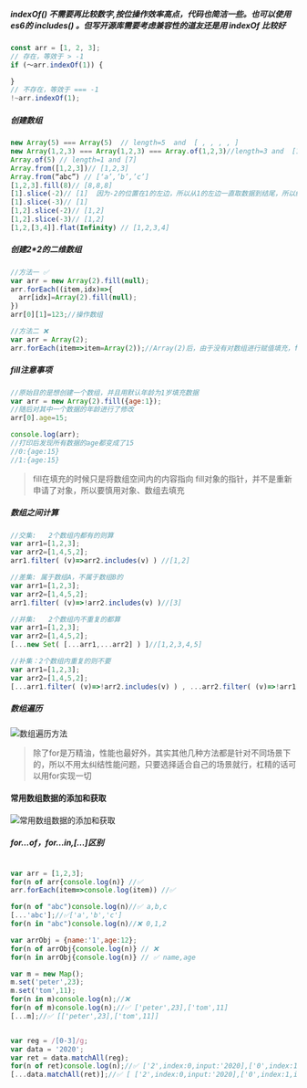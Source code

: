 ##### indexOf() 不需要再比较数字,按位操作效率高点，代码也简洁一些。也可以使用es6的 includes() 。但写开源库需要考虑兼容性的道友还是用 indexOf 比较好
~~~javascript
const arr = [1, 2, 3];
// 存在，等效于 > -1
if (～arr.indexOf(1)) {

}
// 不存在，等效于 === -1
!~arr.indexOf(1);
~~~

##### 创建数组
~~~javascript
new Array(5) === Array(5)  // length=5  and  [ , , , , ]
new Array(1,2,3) === Array(1,2,3) === Array.of(1,2,3)//length=3 and  [1,2,3]
Array.of(5) // length=1 and [7]
Array.from([1,2,3])// [1,2,3] 
Array.from(“abc”) // [‘a’,’b’,’c’]
[1,2,3].fill(8)// [8,8,8]
[1].slice(-2)// [1]  因为-2的位置在1的左边，所以从1的左边一直取数据到结尾，所以结果[1]
[1].slice(-3)// [1] 
[1,2].slice(-2)// [1,2]
[1,2].slice(-3)// [1,2]  
[1,2,[3,4]].flat(Infinity) // [1,2,3,4]
~~~

##### 创建2*2的二维数组

~~~javascript
//方法一 ✅
var arr = new Array(2).fill(null);  
arr.forEach((item,idx)=>{
  arr[idx]=Array(2).fill(null);
})
arr[0][1]=123;//操作数组

//方法二 ❌
var arr = Array(2);
arr.forEach(item=>item=Array(2));//Array(2)后，由于没有对数组进行赋值填充，forEach是无法遍历到数组内容的

~~~

##### fill注意事项
~~~javascript
//原始目的是想创建一个数组，并且用默认年龄为1岁填充数据
var arr = new Array(2).fill({age:1});
//随后对其中一个数据的年龄进行了修改
arr[0].age=15;

console.log(arr);
//打印后发现所有数据的age都变成了15
//0:{age:15}
//1:{age:15}

~~~
> fill在填充的时候只是将数组空间内的内容指向 fill对象的指针，并不是重新申请了对象，所以要慎用对象、数组去填充

##### 数组之间计算
~~~javascript
//交集:	2个数组内都有的则算
var arr1=[1,2,3];
var arr2=[1,4,5,2];
arr1.filter( (v)=>arr2.includes(v) ) //[1,2]
~~~
~~~javascript
//差集: 属于数组A，不属于数组B的
var arr1=[1,2,3];
var arr2=[1,4,5,2];
arr1.filter( (v)=>!arr2.includes(v) )//[3]
~~~
~~~javascript
//并集: 	2个数组内不重复的都算
var arr1=[1,2,3];
var arr2=[1,4,5,2];
[...new Set( [...arr1,...arr2] ) ]//[1,2,3,4,5]
~~~
~~~javascript
//补集：2个数组内重复的则不要
var arr1=[1,2,3];
var arr2=[1,4,5,2];
[...arr1.filter( (v)=>!arr2.includes(v) ) , ...arr2.filter( (v)=>!arr1.includes(v) ) ] //[3,4,5]
~~~

##### 数组遍历
![数组遍历方法](http://img.vuedata.cn/arraymap.png)
> 除了for是万精油，性能也最好外，其实其他几种方法都是针对不同场景下的，所以不用太纠结性能问题，只要选择适合自己的场景就行，杠精的话可以用for实现一切

#### 常用数组数据的添加和获取
![常用数组数据的添加和获取](http://img.vuedata.cn/arraygetpost2.png)

##### for...of，for...in,[...]区别

~~~javascript

var arr = [1,2,3];
for(n of arr{console.log(n)} //✅
arr.forEach(item=>console.log(item)) //✅

for(n of "abc")console.log(n)//✅ a,b,c
[...'abc'];//✅['a','b','c']
for(n in "abc")console.log(n)//❌ 0,1,2

var arrObj = {name:'1',age:12};
for(n of arrObj{console.log(n)} // ❌
for(n in arrObj{console.log(n)} // ✅ name,age

var m = new Map();
m.set('peter',23);
m.set('tom',11);
for(n in m)console.log(n);//❌
for(n of m)console.log(n);//✅ ['peter',23],['tom',11]
[...m];//✅ [['peter',23],['tom',11]]


var reg = /[0-3]/g;
var data = '2020'; 
var ret = data.matchAll(reg);
for(n of ret)console.log(n);//✅ ['2',index:0,input:'2020],['0',index:1,input:'2020],['2',index:2,input:'2020],['0',index:3,input:'2020]
[...data.matchAll(ret)];//✅ [ ['2',index:0,input:'2020],['0',index:1,input:'2020],['2',index:2,input:'2020],['0',index:3,input:'2020]  ]

~~~